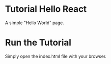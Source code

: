 
# Tutorial Hello React

A simple "Hello World" page.

# Run the Tutorial

Simply open the index.html file with your browser.
